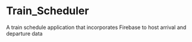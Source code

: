 # Train_Scheduler
A train schedule application that incorporates Firebase to host arrival and departure data
